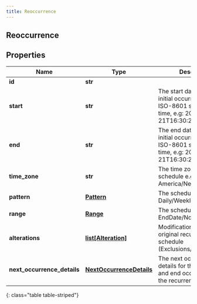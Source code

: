 ```yaml
---
title: Reoccurrence
---
```

## Reoccurrence

## Properties

|Name | Type | Description | Notes|
|------------ | ------------- | ------------- | -------------|
| **id** | **str** |  | [optional] |
| **start** | **str** | The  start date time of the initial occurrence as an ISO-8601 string in UTC time, e.g: 2023-11-21T16:30:25.000Z | |
| **end** | **str** | The end date time of the initial occurrence as an ISO-8601 string in UTC time, e.g: 2023-12-21T16:30:25.000Z | |
| **time_zone** | **str** | The time zone of the schedule e.g.:  America/New_York | |
| **pattern** | [**Pattern**](Pattern.html) | The schedule pattern e.g.: Daily/Weekly | |
| **range** | [**Range**](Range.html) | The schedule range e.g.: EndDate/NoEnd/Numbered | |
| **alterations** | [**list[Alteration]**](Alteration.html) | Modifications to the original recurrence schedule (Exclusions/Inclusions) | [optional] |
| **next_occurrence_details** | [**NextOccurrenceDetails**](NextOccurrenceDetails.html) | The next occurrence details for the next start and end occurrences for the recurrence | [optional] |
{: class="table table-striped"}



